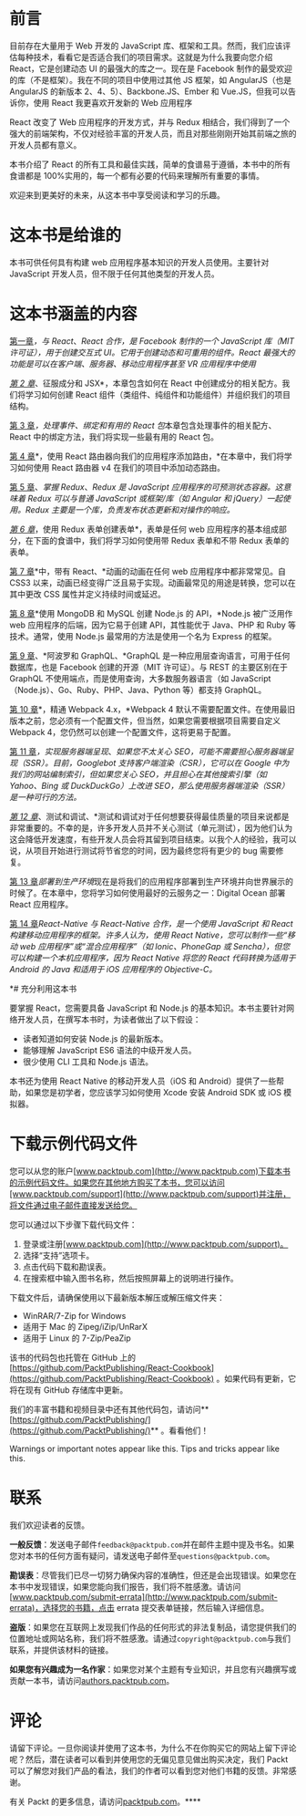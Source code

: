 # 前言

目前存在大量用于 Web 开发的 JavaScript 库、框架和工具。然而，我们应该评估每种技术，看看它是否适合我们的项目需求。这就是为什么我要向您介绍 React，它是创建动态 UI 的最强大的库之一。现在是 Facebook 制作的最受欢迎的库（不是框架）。我在不同的项目中使用过其他 JS 框架，如 AngularJS（也是 AngularJS 的新版本 2、4、5）、Backbone.JS、Ember 和 Vue.JS，但我可以告诉你，使用 React 我更喜欢开发新的 Web 应用程序

React 改变了 Web 应用程序的开发方式，并与 Redux 相结合，我们得到了一个强大的前端架构，不仅对经验丰富的开发人员，而且对那些刚刚开始其前端之旅的开发人员都有意义。

本书介绍了 React 的所有工具和最佳实践，简单的食谱易于遵循，本书中的所有食谱都是 100%实用的，每一个都有必要的代码来理解所有重要的事情。

欢迎来到更美好的未来，从这本书中享受阅读和学习的乐趣。

# 这本书是给谁的

本书可供任何具有构建 web 应用程序基本知识的开发人员使用。主要针对 JavaScript 开发人员，但不限于任何其他类型的开发人员。

# 这本书涵盖的内容

[第一章](01.html)*，与 React*、*React 合作，是 Facebook 制作的一个 JavaScript 库（MIT 许可证），用于创建交互式 UI。它用于创建动态和可重用的组件。React 最强大的功能是可以在客户端、服务器、移动应用程序甚至 VR 应用程序中使用*

 *[第 2 章](02.html)*、征服成分和 JSX*，本章包含如何在 React 中创建成分的相关配方。我们将学习如何创建 React 组件（类组件、纯组件和功能组件）并组织我们的项目结构。

[第 3 章](03.html)*，处理事件、绑定和有用的 React 包*本章包含处理事件的相关配方、React 中的绑定方法，我们将实现一些最有用的 React 包。

[第 4 章](04.html)*，使用 React 路由器向我们的应用程序添加路由，*在本章中，我们将学习如何使用 React 路由器 v4 在我们的项目中添加动态路由。

[第 5 章](05.html)、*掌握 Redux*、*Redux 是 JavaScript 应用程序的可预测状态容器。这意味着 Redux 可以与普通 JavaScript 或框架/库（如 Angular 和 jQuery）一起使用。Redux 主要是一个库，负责发布状态更新和对操作的响应。*

 *[第 6 章](06.html)*，使用 Redux 表单创建表单*，表单是任何 web 应用程序的基本组成部分，在下面的食谱中，我们将学习如何使用带 Redux 表单和不带 Redux 表单的表单。

[第 7 章](07.html)*中，带有 React、*动画的动画在任何 web 应用程序中都非常常见。自 CSS3 以来，动画已经变得广泛且易于实现。动画最常见的用途是转换，您可以在其中更改 CSS 属性并定义持续时间或延迟。

[第 8 章](08.html)*使用 MongoDB 和 MySQL 创建 Node.js 的 API，*Node.js 被广泛用作 web 应用程序的后端，因为它易于创建 API，其性能优于 Java、PHP 和 Ruby 等技术。通常，使用 Node.js 最常用的方法是使用一个名为 Express 的框架。

[第 9 章](09.html)、*阿波罗和 GraphQL、*GraphQL 是一种应用层查询语言，可用于任何数据库，也是 Facebook 创建的开源（MIT 许可证）。与 REST 的主要区别在于 GraphQL 不使用端点，而是使用查询，大多数服务器语言（如 JavaScript（Node.js）、Go、Ruby、PHP、Java、Python 等）都支持 GraphQL。

[第 10 章](10.html)*，精通 Webpack 4.x，*Webpack 4 默认不需要配置文件。在使用最旧版本之前，您必须有一个配置文件，但当然，如果您需要根据项目需要自定义 Webpack 4，您仍然可以创建一个配置文件，这将更易于配置。

[第 11 章](11.html)*，实现服务器端呈现*、*如果您不太关心 SEO，可能不需要担心服务器端呈现（SSR）。目前，Googlebot 支持客户端渲染（CSR），它可以在 Google 中为我们的网站编制索引，但如果您关心 SEO，并且担心在其他搜索引擎（如 Yahoo、Bing 或 DuckDuckGo）上改进 SEO，那么使用服务器端渲染（SSR）是一种可行的方法。*

 *[第 12 章](12.html)*、测试和调试、*测试和调试对于任何想要获得最佳质量的项目来说都是非常重要的。不幸的是，许多开发人员并不关心测试（单元测试），因为他们认为这会降低开发速度，有些开发人员会将其留到项目结束。以我个人的经验，我可以说，从项目开始进行测试将节省您的时间，因为最终您将有更少的 bug 需要修复。

[第 13 章](13.html)*部署到生产环境*现在是将我们的应用程序部署到生产环境并向世界展示的时候了。在本章中，您将学习如何使用最好的云服务之一：Digital Ocean 部署 React 应用程序。

[第 14 章](14.html)*React-Native 与 React-Native 合作，是一个使用 JavaScript 和 React 构建移动应用程序的框架。许多人认为，使用 React Native，您可以制作一些“移动 web 应用程序”或“混合应用程序”（如 Ionic、PhoneGap 或 Sencha），但您可以构建一个本机应用程序，因为 React Native 将您的 React 代码转换为适用于 Android 的 Java 和适用于 iOS 应用程序的 Objective-C。*

 *# 充分利用这本书

要掌握 React，您需要具备 JavaScript 和 Node.js 的基本知识。本书主要针对网络开发人员，在撰写本书时，为读者做出了以下假设：

*   读者知道如何安装 Node.js 的最新版本。
*   能够理解 JavaScript ES6 语法的中级开发人员。
*   很少使用 CLI 工具和 Node.js 语法。

本书还为使用 React Native 的移动开发人员（iOS 和 Android）提供了一些帮助，如果您是初学者，您应该学习如何使用 Xcode 安装 Android SDK 或 iOS 模拟器。

# 下载示例代码文件

您可以从您的账户[www.packtpub.com](http://www.packtpub.com)下载本书的示例代码文件。如果您在其他地方购买了本书，您可以访问[www.packtpub.com/support](http://www.packtpub.com/support)并注册，将文件通过电子邮件直接发送给您。

您可以通过以下步骤下载代码文件：

1.  登录或注册[www.packtpub.com](http://www.packtpub.com/support)。
2.  选择“支持”选项卡。
3.  点击代码下载和勘误表。
4.  在搜索框中输入图书名称，然后按照屏幕上的说明进行操作。

下载文件后，请确保使用以下最新版本解压或解压缩文件夹：

*   WinRAR/7-Zip for Windows
*   适用于 Mac 的 Zipeg/iZip/UnRarX
*   适用于 Linux 的 7-Zip/PeaZip

该书的代码包也托管在 GitHub 上的[https://github.com/PacktPublishing/React-Cookbook](https://github.com/PacktPublishing/React-Cookbook) 。如果代码有更新，它将在现有 GitHub 存储库中更新。

我们的丰富书籍和视频目录中还有其他代码包，请访问**[https://github.com/PacktPublishing/](https://github.com/PacktPublishing/)** 。看看他们！

Warnings or important notes appear like this. Tips and tricks appear like this.

# 联系

我们欢迎读者的反馈。

**一般反馈**：发送电子邮件`feedback@packtpub.com`并在邮件主题中提及书名。如果您对本书的任何方面有疑问，请发送电子邮件至`questions@packtpub.com`。

**勘误表**：尽管我们已尽一切努力确保内容的准确性，但还是会出现错误。如果您在本书中发现错误，如果您能向我们报告，我们将不胜感激。请访问[www.packtpub.com/submit-errata](http://www.packtpub.com/submit-errata)，选择您的书籍，点击 errata 提交表单链接，然后输入详细信息。

**盗版**：如果您在互联网上发现我们作品的任何形式的非法复制品，请您提供我们的位置地址或网站名称，我们将不胜感激。请通过`copyright@packtpub.com`与我们联系，并提供该材料的链接。

**如果您有兴趣成为一名作家**：如果您对某个主题有专业知识，并且您有兴趣撰写或贡献一本书，请访问[authors.packtpub.com](http://authors.packtpub.com/)。

# 评论

请留下评论。一旦你阅读并使用了这本书，为什么不在你购买它的网站上留下评论呢？然后，潜在读者可以看到并使用您的无偏见意见做出购买决定，我们 Packt 可以了解您对我们产品的看法，我们的作者可以看到您对他们书籍的反馈。非常感谢。

有关 Packt 的更多信息，请访问[packtpub.com](https://www.packtpub.com/)。****